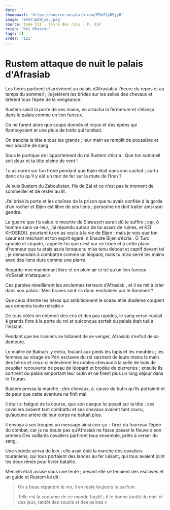 ```yaml
---
date: ''
thumbnail: 'https://source.unsplash.com/EFm7JpD9jy8'
image: 'EFm7JpD9jy8.jpeg'
source: tome III - livre des rois - P. 314
reign: 'Keï Khosrou'
tags: []
order: '121'
---
```


# Rustem attaque de nuit le palais d'Afrasiab

Les héros partirent et arrivèrent au palais d’Afrasiab à l’heure du repos et au temps du sommeil ; ils jetèrent les brides sur les selles des chevaux et tirèrent tous l’épée de la vengeance.

Rustem saisit la porte de ses mains, en arracha la fermeture et s’élança dans le palais comme un lion furieux.

Ce ne furent alors que coups donnés et reçus et des épées qui flamboyaient et une pluie de traits qui tombait.

On trancha la tête à tous les grands ; leur main se remplit de poussière et leur bouche de sang.

Sous le portique de l’appartement du roi Rustem s’écria : Que ton sommeil soit doux et ta tête pleine de vent !

Tu as dormi sur ton trône pendant que Bijen était dans son cachot ; as-tu donc cru qu’il y eût un mur de fer sur la route de l’Iran ?

Je suis Bustem du Zaboulistan, fils de Zal et ce n’est pas le moment de sommeiller et de rester au lit.

J’ai brisé la porte et les chaînes de la prison que tu avais confiée à la garde d’un rocher et Bijen est libre de ses liens ; personne ne doit traiter ainsi son gendre.

La guerre que t’a value le meurtre de Siawusch aurait dû te suffire ; car, ô homme sans va-leur, j’ai répandu autour de toi assez de ruines, et KEÏ KHOSROU. pourtant tu en as voulu à la vie de Bijen ; mais je vois que ton cœur est méchant et ton esprit égaré. n Ensuite Bijen s’écria : Ô Turc ignoble et stupide, rappelle-toi que c’est sur ce trône et à cette place d’honneur que tu étais assis lorsque tu m’as tenu debout et captif devant toi ; je demandais à combattre comme un léopard, mais tu m’as serré les mains avec des liens durs comme une pierre.

Regarde-moi maintenant libre et en plein air et tel qu’un lion furieux n’oSerait m’attaquer.»

Ces paroles réveillèrent les anciennes terreurs d’Afrasiab , et il se mit à crier dans son palais : Mes braves sont-ils donc enchaînés par le Sommeil ?

Que ceux d’entre les héros qui ambitionnent le sceau etlle diadème coupent aux ennemis toute retraite.»

De tous côtés on entendit des cris et des pas rapides, le sang versé coulait à grands flots à la porte du roi et quiconque sortait du palais était tué à l’instant.

Pendant que les Iraniens se hâtaient de se venger, Afrasiab s’enfuit de sa demeure.

Le maître de Baksch
.y entra, foulant aux pieds les tapis et les meubles ; les femmes au visage de Péri esclaves du roi saisirent de leurs mains la main des héros et ceux-ci enlevèrent les nobles chevaux à la selle de bois de peuplier recouverte de peau de léopard et brodée de pierreries ; ensuite ils sortirent du palais emportant leur butin et ne firent plus un long séjour dans le Touran.

Bustem pressa la marche ; des chevaux, à.
cause du butin qu’ils portaient et de peur que cette aventure ne finît mal.

Il était si fatigué de la course, que son casque lui pesait sur la tête ; ses cavaliers avaient tant combattu et ses chevaux avaient tant couru, qu’aucune artère de leur corps ne battait plus.

Il envoya à ses troupes un message ainsi con-çu : Tirez du fourreau l’épée du combat, car je ne doute pas qu’Afrasiab ne fasse passer le fleuve à son armées Ces vaillants cavaliers partirent tous ensemble, prêts à verser du sang.

Une vedette arriva de loin ; elle avait épié la marche des cavaliers touraniens, qui tous portaient des lances au fer luisant, qui tous avaient joint les deux rênes pour livrer bataille.

Menijeh était assise sous une tente ; devant elle se tenaient des esclaves et un guide et Rustem lui dit :

> On a beau répandre le vin, il en reste toujours le parfum.
>
> Telle est la coutume de ce monde fugitif ; il te donne tantôt du miel et des jeux, tantôt des soucis et des peines.»
